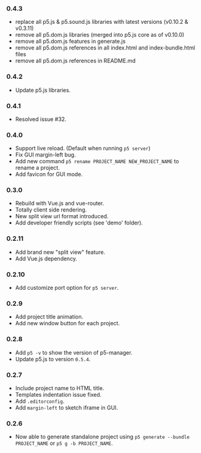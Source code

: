 ### 0.4.3
- replace all p5.js & p5.sound.js libraries with latest versions (v0.10.2 & v0.3.11)
- remove all p5.dom.js libraries (merged into p5.js core as of v0.10.0)
- remove all p5.dom.js features in generate.js
- remove all p5.dom.js references in all index.html and index-bundle.html files
- remove all p5.dom.js references in README.md

### 0.4.2
- Update p5.js libraries.

### 0.4.1
- Resolved issue #32.

### 0.4.0
- Support live reload. (Default when running `p5 server`)
- Fix GUI margin-left bug.
- Add new command `p5 rename PROJECT_NAME NEW_PROJECT_NAME` to rename a project.
- Add favicon for GUI mode.

### 0.3.0
- Rebuild with Vue.js and vue-router.
- Totally client side rendering.
- New split view url format introduced.
- Add developer friendly scripts (see 'demo' folder).

### 0.2.11
- Add brand new "split view" feature.
- Add Vue.js dependency.

### 0.2.10
- Add customize port option for `p5 server`.

### 0.2.9
- Add project title animation.
- Add new window button for each project.

### 0.2.8
- Add `p5 -v` to show the version of p5-manager.
- Update p5.js to version `0.5.4`.

### 0.2.7
- Include project name to HTML title.
- Templates indentation issue fixed.
- Add `.editorconfig`.
- Add `margin-left` to sketch iframe in GUI.

### 0.2.6
- Now able to generate standalone project using `p5 generate --bundle PROJECT_NAME` or `p5 g -b PROJECT_NAME`.

